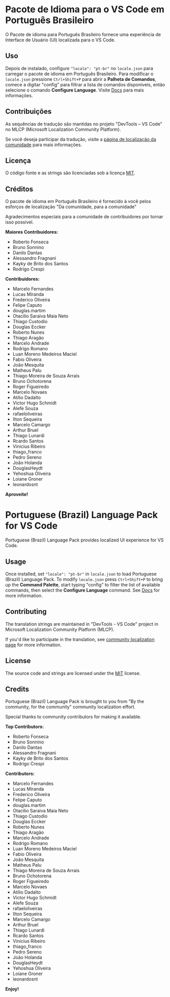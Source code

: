 #  Pacote de Idioma para o VS Code em Português Brasileiro

O Pacote de idioma para Português Brasileiro fornece uma experiência de Interface de Usuário (UI) localizada para o VS Code.

## Uso

Depois de instalado, configure `"locale": "pt-br"` no `locale.json` para carregar o pacote de idioma em Português Brasileiro. Para modificar o `locale.json` pressione `Ctrl+Shift+P` para abrir a **Palheta de Comandos**, comece a digitar "config" para filtrar a lista de comandos disponíveis, então selecione o comando **Configure Language**. Visite [Docs](https://go.microsoft.com/fwlink/?LinkId=761051) para mais informações.

## Contribuições

As sequências de tradução são mantidas no projeto "DevTools – VS Code" no MLCP (Microsoft Localization Community Platform). 

Se você deseja participar da tradução, visite a [página de localização da comunidade](https://aka.ms/vscodeloc) para mais informações.

## Licença

O código fonte e as strings são licenciadas sob a licença [MIT](https://github.com/Microsoft/vscode-loc/blob/master/LICENSE.md).

## Créditos

O pacote de idioma em Português Brasileiro é fornecido à você pelos esforços de localização "Da comunidade, para a comunidade"

Agradecimentos especiais para a comunidade de contribuidores por tornar isso possível.

**Maiores Contribuidores:**

* Roberto Fonseca
* Bruno Sonnino
* Danilo Dantas
* Alessandro Fragnani
* Kayky de Brito dos Santos
* Rodrigo Crespi

**Contribuidores:**

* Marcelo Fernandes
* Lucas Miranda
* Frederico Oliveira
* Felipe Caputo
* douglas.martim
* Otacilio Saraiva Maia Neto
* Thiago Custodio
* Douglas Eccker
* Roberto Nunes
* Thiago Aragão
* Marcelo Andrade
* Rodrigo Romano
* Luan Moreno Medeiros Maciel
* Fabio Oliveira
* João Mesquita
* Matheus Palu
* Thiago Moreira de Souza Arrais
* Bruno Ochotorena
* Roger Figueiredo
* Marcelo Novaes
* Atílio Dadalto
* Victor Hugo Schmidt
* Alefe Souza
* rafaeloliveiras
* Ilton Sequeira
* Marcelo Camargo
* Arthur Bruel
* Thiago Lunardi
* Rcardo Santos
* Vinicius Ribeiro
* thiago_franco
* Pedro Sereno
* João Holanda
* DouglasHeydt
* Yehoshua Oliveira
* Loiane Groner
* leonardosnt

**Aproveite!**


# Portuguese (Brazil) Language Pack for VS Code
Portuguese (Brazil) Language Pack provides localized UI experience for VS Code.

## Usage

Once installed, set `"locale": "pt-br"` in `locale.json` to load Portuguese (Brazil) Language Pack. To modify `locale.json` press `Ctrl+Shift+P` to bring up the **Command Palette**, start typing "config" to filter the list of available commands, then select the **Configure Language** command. See [Docs](https://go.microsoft.com/fwlink/?LinkId=761051) for more information.

## Contributing

The translation strings are maintained in "DevTools - VS Code" project in Microsoft Localization Community Platform (MLCP).

If you'd like to participate in the translation, see [community localization page](https://aka.ms/vscodeloc) for more information.

## License

The source code and strings are licensed under the [MIT](https://github.com/Microsoft/vscode-loc/blob/master/LICENSE.md) license.

## Credits

Portuguese (Brazil) Language Pack is brought to you from "By the community, for the community" community localization effort.

Special thanks to community contributors for making it available.

**Top Contributors:**

* Roberto Fonseca
* Bruno Sonnino
* Danilo Dantas
* Alessandro Fragnani
* Kayky de Brito dos Santos
* Rodrigo Crespi

**Contributors:**

* Marcelo Fernandes
* Lucas Miranda
* Frederico Oliveira
* Felipe Caputo
* douglas.martim
* Otacilio Saraiva Maia Neto
* Thiago Custodio
* Douglas Eccker
* Roberto Nunes
* Thiago Aragão
* Marcelo Andrade
* Rodrigo Romano
* Luan Moreno Medeiros Maciel
* Fabio Oliveira
* João Mesquita
* Matheus Palu
* Thiago Moreira de Souza Arrais
* Bruno Ochotorena
* Roger Figueiredo
* Marcelo Novaes
* Atílio Dadalto
* Victor Hugo Schmidt
* Alefe Souza
* rafaeloliveiras
* Ilton Sequeira
* Marcelo Camargo
* Arthur Bruel
* Thiago Lunardi
* Rcardo Santos
* Vinicius Ribeiro
* thiago_franco
* Pedro Sereno
* João Holanda
* DouglasHeydt
* Yehoshua Oliveira
* Loiane Groner
* leonardosnt

**Enjoy!**
